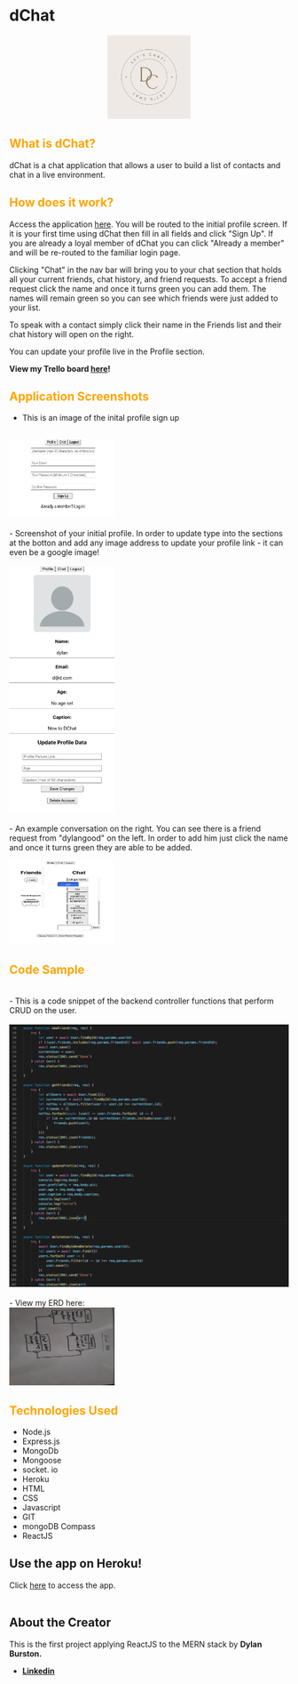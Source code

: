 # dChat 

<p align="center">
  <img width="150" height="150" src="public/images/logo.png">
</p>



## <span style="color:orange">What is dChat?</span>
dChat is a chat application that allows a user to build a list of contacts and chat in a live environment. 

## <span style="color:orange">How does it work?</span>
Access the application [here](https://dchatapplication.herokuapp.com/). You will be routed to the initial profile screen. If it is your first time using dChat then fill in all fields and click "Sign Up". If you are already a loyal member of dChat you can click "Already a member" and will be re-routed to the familiar login page. 

Clicking "Chat" in the nav bar will bring you to your chat section that holds all your current friends, chat history, and friend requests. To accept a friend request click the name and once it turns green you can add them. The names will remain green so you can see which friends were just added to your list. 

To speak with a contact simply click their name in the Friends list and their chat history will open on the right. 

You can update your profile live in the Profile section. 

**View my Trello board [here](https://trello.com/b/1DVn7srQ/dchat)!**

## <span style="color:orange">Application Screenshots</span>
- This is an image of the inital profile sign up
<br><br>
<img width="190" height="140" src="public/images/start.png">
<br><br>
- Screenshot of your initial profile. In order to update type into the sections at the botton and add any image address to update your profile link - it can even be a google image! 
<br><br>
<img width="190" height="" src="public/images/profile.png">
<br><br>
- An example conversation on the right. You can see there is a friend request from "dylangood" on the left. In order to add him just click the name and once it turns green they are able to be added. 
<br><br>
<img width="190" height="150" src="public/images/chat.png">

## <span style="color:orange">Code Sample</span>
<br>
- This is a code snippet of the backend controller functions that perform CRUD on the user.
<br><br>
<img width="" height="" src="public/images/controllers.png">
<br><br>
- View my ERD here:
<br>
<img width="190" height="140" src="public/images/erd.jpg">

## <span style="color:orange">Technologies Used</span>
- Node.js
- Express.js
- MongoDb
- Mongoose
- socket. io
- Heroku 
- HTML
- CSS 
- Javascript
- GIT 
- mongoDB Compass
- ReactJS

## Use the app on Heroku! 
Click <a href="https://dchatapplication.herokuapp.com/" target="_blank" rel="noopener noreferrer">here</a> to access the app. 
<br><br>
## About the Creator 
This is the first project applying ReactJS to the MERN stack by **Dylan Burston.**
- **[Linkedin](https://www.linkedin.com/in/dylan-burston-09727265/)**